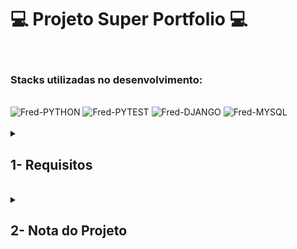 # :computer: Projeto Super Portfolio :computer:



<br />

### Stacks utilizadas no desenvolvimento:
<div style="display: inline_block"><br>
  <img alt="Fred-PYTHON" src="https://img.shields.io/static/v1?style=for-the-badge&message=Python&color=3776AB&logo=Python&logoColor=FFFFFF&label=" />
  <img alt="Fred-PYTEST" src="https://img.shields.io/static/v1?style=for-the-badge&message=Pytest&color=0A9EDC&logo=Pytest&logoColor=FFFFFF&label=" />
  <img alt="Fred-DJANGO" src="https://img.shields.io/static/v1?style=for-the-badge&message=Django&color=092E20&logo=Django&logoColor=FFFFFF&label=" />
  <img alt="Fred-MYSQL" src="https://img.shields.io/static/v1?style=for-the-badge&message=MySQL&color=4479A1&logo=MySQL&logoColor=FFFFFF&label=" />
</div>

<br />

<details>
<summary>
  
## 1- Requisitos
  
</summary>

### 1. 

### 2. 

### 3. 

### 4. 

### 5. 

### 6. 

### 7. 

### 8.

### 9. 

### 10. 
  
</details>
<br />

<details>
<summary>

## 2- Nota do Projeto

</summary>

## 100% :heavy_check_mark:

![Project-Super-Portfolio]()

</details>
<br />
